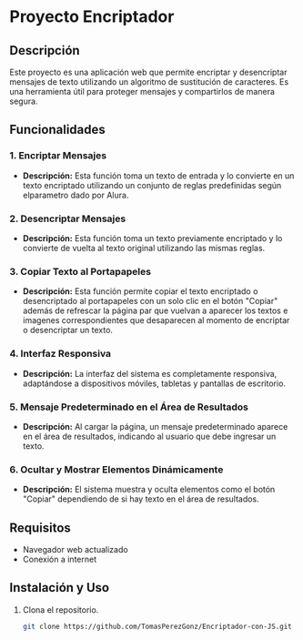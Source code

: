 # Proyecto Encriptador

## Descripción

Este proyecto es una aplicación web que permite encriptar y desencriptar mensajes de texto utilizando un algoritmo de sustitución de caracteres. Es una herramienta útil para proteger mensajes y compartirlos de manera segura.

## Funcionalidades

### 1. Encriptar Mensajes
- **Descripción:** Esta función toma un texto de entrada y lo convierte en un texto encriptado utilizando un conjunto de reglas predefinidas según elparametro dado por Alura.

### 2. Desencriptar Mensajes
- **Descripción:** Esta función toma un texto previamente encriptado y lo convierte de vuelta al texto original utilizando las mismas reglas.


### 3. Copiar Texto al Portapapeles
- **Descripción:** Esta función permite copiar el texto encriptado o desencriptado al portapapeles con un solo clic en el botón "Copiar" además de refrescar la página par que vuelvan a aparecer los textos e imagenes correspondientes que desaparecen al momento de encriptar o desencriptar un texto.


### 4. Interfaz Responsiva
- **Descripción:** La interfaz del sistema es completamente responsiva, adaptándose a dispositivos móviles, tabletas y pantallas de escritorio.


### 5. Mensaje Predeterminado en el Área de Resultados
- **Descripción:** Al cargar la página, un mensaje predeterminado aparece en el área de resultados, indicando al usuario que debe ingresar un texto.


### 6. Ocultar y Mostrar Elementos Dinámicamente
- **Descripción:** El sistema muestra y oculta elementos como el botón "Copiar" dependiendo de si hay texto en el área de resultados.


## Requisitos

- Navegador web actualizado
- Conexión a internet

## Instalación y Uso

1. Clona el repositorio.
   ```bash
   git clone https://github.com/TomasPerezGonz/Encriptador-con-JS.git
